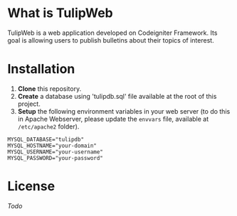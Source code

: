 # What is TulipWeb

TulipWeb is a web application developed on Codeigniter Framework. Its goal is
allowing users to publish bulletins about their topics of interest. 

# Installation

1. **Clone** this repository.
2. **Create** a database using 'tulipdb.sql' 
file available at the root of this project.
3. **Setup** the following environment variables in your web server (to do this in Apache Webserver, please update the `envvars` file, available at `/etc/apache2` folder).

~~~~~~~~
MYSQL_DATABASE="tulipdb"
MYSQL_HOSTNAME="your-domain"
MYSQL_USERNAME="your-username"
MYSQL_PASSWORD="your-password"
~~~~~~~~

# License

*Todo*

